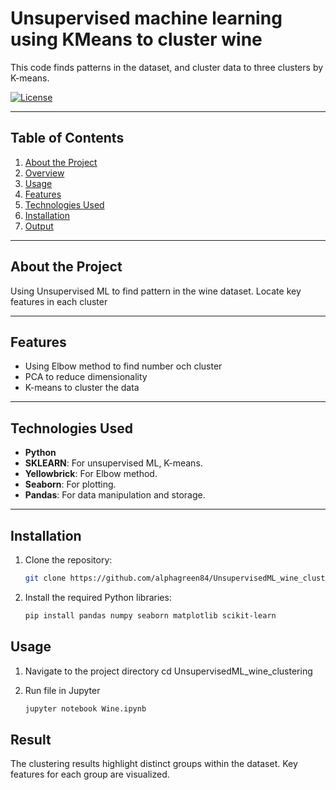 # **Unsupervised machine learning using KMeans to cluster wine**

This code finds patterns in the dataset, and cluster data to three clusters by K-means.



[![License](https://img.shields.io/badge/license-MIT-blue.svg)](LICENSE)


---

## **Table of Contents**

1. [About the Project](#about-the-project)
3. [Overview](#overview)
4. [Usage](#usage)
5. [Features](#features)
6. [Technologies Used](#technologies-used)
7. [Installation](#installation)
8. [Output](#output)


---
## **About the Project**

Using Unsupervised ML to find pattern in the wine dataset. Locate key features in each cluster

---

## **Features**
- Using Elbow method to find number och cluster
- PCA to reduce dimensionality
- K-means to cluster the data 


---

## **Technologies Used**
- **Python**
- **SKLEARN**: For unsupervised ML, K-means.
- **Yellowbrick**: For Elbow method.
- **Seaborn**: For plotting.
- **Pandas**: For data manipulation and storage.

---

## **Installation**

1. Clone the repository:
   ```bash
   git clone https://github.com/alphagreen84/UnsupervisedML_wine_clustering.git
2. Install the required Python libraries:
   ```bash
   pip install pandas numpy seaborn matplotlib scikit-learn


## Usage
1. Navigate to the project directory
   cd UnsupervisedML_wine_clustering
    
3. Run file in Jupyter
     ```bash
   jupyter notebook Wine.ipynb


## **Result**
   The clustering results highlight distinct groups within the dataset. Key features for each group are visualized.





